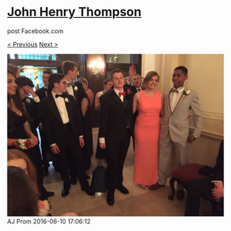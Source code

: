 # [John Henry Thompson](../README.md)
post Facebook.com

[< Previous](2016-06-10-18.md) [Next >](2016-06-10-20.md)

[![](../media/2016-06-10/AJ-Prom-17.jpg)](../README.md)
AJ Prom
2016-06-10 17:06:12